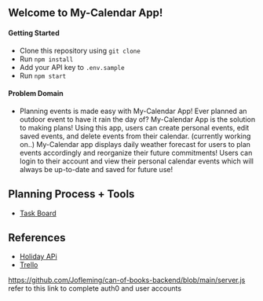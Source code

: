 ## Welcome to My-Calendar App!

#### Getting Started

- Clone this repository using `git clone`
- Run `npm install`
- Add your API key to `.env.sample`
- Run `npm start`

#### Problem Domain
  - Planning events is made easy with My-Calendar App! Ever planned an outdoor event to have it rain the day of? My-Calendar App is the solution to making plans! Using this app, users can create personal events, edit saved events, and delete events from their calendar. 
  (currently working on..)
  My-Calendar app displays daily weather forecast for users to plan events accordingly and reorganize their future commitments! Users can login to their account and view their personal calendar events which will always be up-to-date and saved for future use!

## Planning Process + Tools

- [Task Board](https://trello.com/b/g8mGPGp1/my-calendar)

## References

- [Holiday APi](https://holidayapi.com/)
- [Trello](Trello.com)

https://github.com/Jofleming/can-of-books-backend/blob/main/server.js
refer to this link to complete auth0 and user accounts 
